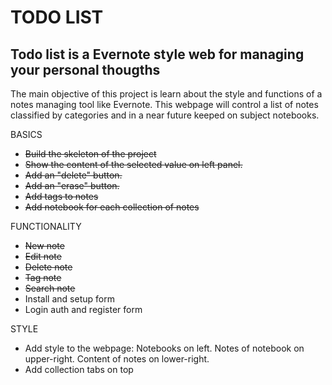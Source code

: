 TODO LIST
=========

Todo list is a Evernote style web for managing your personal thougths
---------------------------------------------------------------------

The main objective of this project is learn about the style and functions of a notes managing tool like Evernote. This webpage
will control a list of notes classified by categories and in a near future keeped on subject notebooks.

BASICS
- <del>Build the skeleton of the project</del>
- <del>Show the content of the selected value on left panel.</del>
- <del>Add an "delete" button.</del>
- <del>Add an "erase" button.</del>
- <del>Add tags to notes</del>
- <del>Add notebook for each collection of notes</del>

FUNCTIONALITY
- <del>New note </del>
- <del>Edit note </del>
- <del>Delete note </del>
- <del>Tag note</del>
- <del>Search note</del>
- Install and setup form
- Login auth and register form

STYLE
- Add style to the webpage:
	Notebooks on left.
	Notes of notebook on upper-right.
	Content of notes on lower-right.
- Add collection tabs on top
